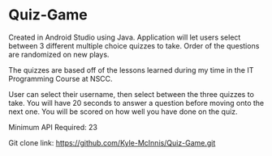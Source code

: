 # Quiz-Game
Created in Android Studio using Java. Application will let users
select between 3 different multiple choice quizzes to take. Order of the questions
are randomized on new plays.

The quizzes are based off of the lessons learned during my time in the IT Programming Course at NSCC.

User can select their username, then select between the three quizzes to take. You will have 20 seconds to answer a question before moving onto the next one.
You will be scored on how well you have done on the quiz.

Minimum API Required: 23

Git clone link: https://github.com/Kyle-McInnis/Quiz-Game.git
